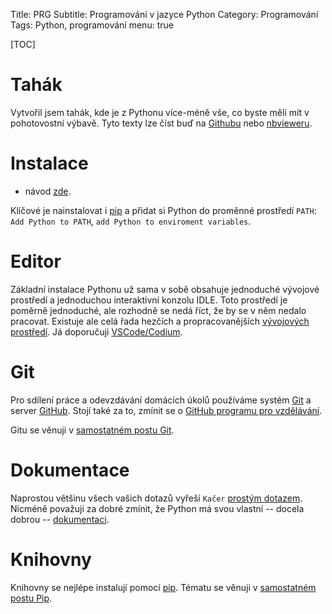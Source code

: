 Title: PRG
Subtitle: Programování v jazyce Python
Category: Programování
Tags: Python, programování
menu: true

[TOC]

Tahák
============================

Vytvořil jsem tahák, kde je z Pythonu více-méně vše, co byste měli mít v pohotovostní
výbavě. Tyto texty lze číst buď na 
[Githubu](https://github.com/spseol/PRG-No/blob/master/README.md)
nebo 
[nbvieweru](http://nbviewer.jupyter.org/github/spseol/PRG-NO/blob/master/README.ipynb).


Instalace
==================

* návod [zde](https://nbviewer.org/github/spseol/PRG-NO/blob/master/instalace.ipynb).

Klíčové je nainstalovat i [pip]({filename}/pip.md) a přidat si Python do 
proměnné prostředí `PATH`: `Add Python to PATH`, `add Python to enviroment variables`.

Editor
================

Základní instalace Pythonu už sama v sobě obsahuje jednoduché vývojové
prostředí a jednoduchou interaktivní konzolu IDLE. Toto prostředí je poměrně
jednoduché, ale rozhodně se nedá říct, že by se v něm nedalo pracovat. Existuje
ale celá řada hezčích a propracovanějších 
[vývojových prostředí](https://wiki.python.org/moin/IntegratedDevelopmentEnvironments).
Já doporučuji [VSCode/Codium]({filename}/codium.md).



Git
==============

Pro sdílení práce a odevzdávání domácích úkolů používáme systém
[Git](https://git-scm.org) a server [GitHub](https://github.com).
Stojí také za to, zmínit se 
o [GitHub programu pro vzdělávání](https://education.github.com/).

Gitu se věnuji v [samostatném postu Git]({filename}/git.md).


Dokumentace
===============

Naprostou většinu všech vašich dotazů vyřeší `Kačer`
[prostým dotazem](https://duckduckgo.com/?q=how+to+python). Nicméně považuji
za dobré zmínit, že Python má svou vlastní -- docela dobrou -- 
[dokumentaci](https://doc.python.org/).


Knihovny
======================

Knihovny se nejlépe instalují pomocí [pip](https://pip.pypa.io). Tématu se věnuji
v [samostatném postu Pip]({filename}/pip.md).

